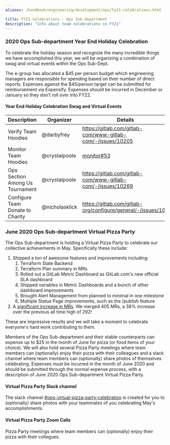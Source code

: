 ```yaml
---
aliases: /handbook/engineering/development/ops/fy21-celebrations.html

title: FY21 Celebrations - Ops Sub-department
description: "Info about team celebrations in FY21"
---
```





### 2020 Ops Sub-department Year End Holiday Celebration

To celebrate the holiday season and recognize the many incredible things we have accomplished this year, we will be organizing a combination of swag and virtual events within the Ops Sub-Dept.

The e-group has allocated a $45 per person budget which engineering managers are responsible for spending based on their number of direct reports. 
Expenses against the $45/person target can be submitted for reimbursement via Expensify.  Expenses should be incurred in December or January so they don’t roll over into FY22.

#### Year End Holiday Celebration Swag and Virtual Events

| Description | Organizer | Details |
|-------------|-----------|---------|
| Verify Team Hoodies | @darbyfrey | https://gitlab.com/gitlab-com/www-gitlab-com/-/issues/10205 |
| Monitor Team Hoodies | @crystalpoole |  [monitor#53](https://gitlab.com/gitlab-org/monitor/monitor/-/issues/53) |
| Ops Section Among Us Tournament | @crystalpoole | https://gitlab.com/gitlab-com/www-gitlab-com/-/issues/10269 |
| Configure Team Donate to Charity | @nicholasklick | https://gitlab.com/gitlab-org/configure/general/-/issues/106 |

### June 2020 Ops Sub-department Virtual Pizza Party

The Ops Sub-department is holding a Virtual Pizza Party to celebrate our collective achievements in May.  Specifically these include:

1. Shipped a ton of awesome features and improvements including:
      1. Terraform State Backend
      1. Terraform Plan summary in MRs
      1. Rolled out a GitLab Metric Dashboard as GitLab.com's new official SLA dashboard
      1. Shipped variables in Metric Dashboards and a bunch of other dashboard improvements
      1. Brought Alert Management from planned to minimal in one milestone
      1. Multiple Status Page improvements, such as the /publish feature
1. A [significant increase in MRs](https://app.periscopedata.com/app/gitlab/533956/Development-Department-and-Sub-department-MR-Metrics?widget=7009931&udv=0).  We merged 405 MRs, a 38% increase over the previous all time high of 292!

These are impressive results and we will take a moment to celebrate everyone's hard work contributing to them.

Members of the Ops Sub-department and their stable counterparts can expense up to $25 in the month of June for pizza (or food items of your choice).  We will also hold several Pizza Party meetings where team members can (optionally) enjoy their pizza with their colleagues and a slack channel where team members can (optionally) share photos of themselves celebrating.  Expenses must be incurred in the month of June 2020 and should be submitted through the normal expense process, with a description of June 2020 Ops Sub-department Virtual Pizza Party.

#### Virtual Pizza Party Slack channel

The slack channel [#ops-virtual-pizza-party-celebration](https://join.slack.com/share/zt-f7fhemhc-aG8oXIt92yNTFZ135x5y_Q) is created for you to (optionally) share photos with your teammates of you celebrating May's accomplishments.

#### Virtual Pizza Party Zoom Calls

Pizza Party meetings where team members can (optionally) enjoy their pizza with their collegues.
